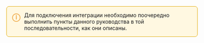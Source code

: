 <div style="border: 1px solid #e0a800; background-color: #fff8e1; padding: 1em; border-radius: 0.5em; margin-bottom: 1.5em;">
  <div style="display: flex; align-items: flex-start;">
    <div style="color: #f0ad4e; font-weight: bold; font-size: 1.5em; margin-right: 0.5em; line-height: 1.2;">
      &#9432;
    </div>
    <div style="flex-grow: 1;">
      <p style="margin: 0; padding: 0;">
        Для подключения интеграции необходимо поочередно выполнить пункты данного руководства в той последовательности, как они описаны.
      </p>
      <!-- Если нужна ссылка, добавьте ее здесь -->
    </div>
  </div>
</div>
